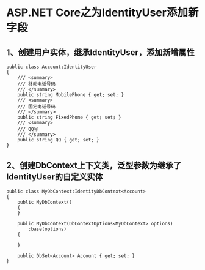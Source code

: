 # ASP.NET Core之为IdentityUser添加新字段

## 1、创建用户实体，继承IdentityUser，添加新增属性

    public class Account:IdentityUser
    {
        /// <summary>
        /// 移动电话号码
        /// </summary>
        public string MobilePhone { get; set; }
        /// <summary>
        /// 固定电话号码
        /// </summary>
        public string FixedPhone { get; set; }
        /// <summary>
        /// QQ号
        /// </summary>
        public string QQ { get; set; }
    }

## 2、创建DbContext上下文类，泛型参数为继承了IdentityUser的自定义实体

    public class MyDbContext:IdentityDbContext<Account>
    {
        public MyDbContext()
        {
        }

        public MyDbContext(DbContextOptions<MyDbContext> options)
            :base(options)
        {

        }

        public DbSet<Account> Account { get; set; }
    }
